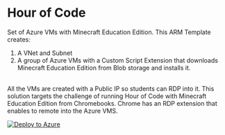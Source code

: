 # Hour of Code
Set of Azure VMs with Minecraft Education Edition.
This ARM Template creates:
1. A VNet and Subnet
2. A group of Azure VMs with a Custom Script Extension that downloads Minecraft Education Edition from Blob storage and installs it.
<br>
All the VMs are created with a Public IP so students can RDP into it.  This solution targets the challenge of running Hour of Code with Minecraft Education Edition from Chromebooks.  Chrome has an RDP extension that enables to remote into the Azure VMS.
<br>

[![Deploy to Azure](https://azurecomcdn.azureedge.net/mediahandler/acomblog/media/Default/blog/deploybutton.png)](https://azuredeploy.net/)
